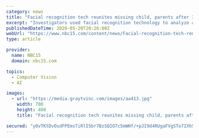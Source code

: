 ```yaml
---
category: news
title: "Facial recognition tech reunites missing child, parents after 32 years in China"
excerpt: "Investigators used facial recognition technology to analyze an old photo of Mao as a boy and came up with a simulated image of him as an adult."
publishedDateTime: 2020-05-20T20:26:00Z
webUrl: "https://www.nbc15.com/content/news/Facial-recognition-tech-reunites-missing-child-parents-after-32-years-in-China-570602011.html"
type: article

provider:
  name: NBC15
  domain: nbc15.com

topics:
  - Computer Vision
  - AI

images:
  - url: "https://media.graytvinc.com/images/aa413.jpg"
    width: 700
    height: 400
    title: "Facial recognition tech reunites missing child, parents after 32 years in China"

secured: "y0vTKtDvOsdFPEmsTiRlI5br7BzSQIO7c5mWHf/+pJI9d4RUgaFVgSTo7IXhS4Hfqhetxkxw+oO3cTpNFGpcuITh8N3DVRtXHoGw6VN6/1ko7dVysL6JpoUsPokFoZz8Y6EJwjhBIiomTV/7ReFg4APINu9MdLySotSJz03+cy9boYTbH1xOWO0D8H8/O72IXE0E5n14OkL0Kp8hzA+y56yqjZskXhoTxLS7lrZchMLkyZQpfJcxYJlpnRGbY7QHzOH7kZ0L2oBH4ogTW5nTejNZuwAyWgedP8JTs8Yxi3Hr6Zx/33qgHSzUYpJF2SEA;2i3urgXoBxsh8jtR8BCs4g=="
---
```


